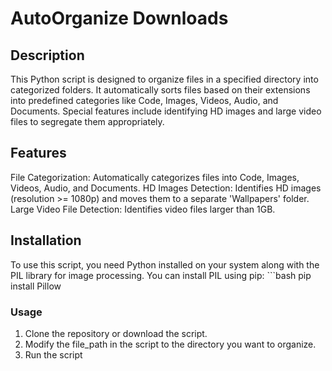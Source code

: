 # AutoOrganize Downloads

## Description

This Python script is designed to organize files in a specified directory into categorized folders. It automatically sorts files based on their extensions into predefined categories like Code, Images, Videos, Audio, and Documents. Special features include identifying HD images and large video files to segregate them appropriately.

## Features

File Categorization: Automatically categorizes files into Code, Images, Videos, Audio, and Documents.
HD Images Detection: Identifies HD images (resolution >= 1080p) and moves them to a separate 'Wallpapers' folder.
Large Video File Detection: Identifies video files larger than 1GB.

## Installation

To use this script, you need Python installed on your system along with the PIL library for image processing. You can install PIL using pip:
    ```bash
    pip install Pillow

### Usage
1. Clone the repository or download the script.
2. Modify the file_path in the script to the directory you want to organize.
3. Run the script


